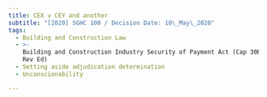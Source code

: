 ```yaml
---
title: CEX v CEY and another
subtitle: "[2020] SGHC 100 / Decision Date: 18\_May\_2020"
tags:
  - Building and Construction Law
  - >-
    Building and Construction Industry Security of Payment Act (Cap 30B, 2006
    Rev Ed)
  - Setting aside adjudication determination
  - Unconscionability

---
```

